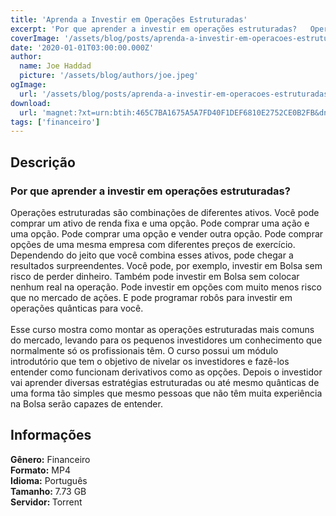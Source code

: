 ```yaml
---
title: 'Aprenda a Investir em Operações Estruturadas'
excerpt: 'Por que aprender a investir em operações estruturadas?   Operações estruturadas são combinações de diferentes ativos. Você pode comprar um ativo de renda fixa e uma opção. Pode comprar uma ação e uma opção. Pode comprar uma opção e vender outra opção. Pode comprar opções de uma mes'
coverImage: '/assets/blog/posts/aprenda-a-investir-em-operacoes-estruturadas.jpg'
date: '2020-01-01T03:00:00.000Z'
author:
  name: Joe Haddad
  picture: '/assets/blog/authors/joe.jpeg'
ogImage:
  url: '/assets/blog/posts/aprenda-a-investir-em-operacoes-estruturadas.jpg'
download:
  url: 'magnet:?xt=urn:btih:465C7BA1675A5A7FD40F1DEF6810E2752CE0B2FB&dn=Su%20Choung%20Wei%20-%20Aprenda%20a%20Investir%20em%20Operacoes%20Estruturadas&tr=udp%3a%2f%2ftracker.openbittorrent.com%3a1337%2fannounce&tr=udp%3a%2f%2ftracker.opentrackr.org%3a1337%2fannounce'
tags: ['financeiro']
---
```

<h2>Descrição</h2>
<p></p><h3> Por que aprender a investir em operações estruturadas? </h3><p>Operações estruturadas são combinações de diferentes ativos. Você pode comprar um ativo de renda fixa e uma opção. Pode comprar uma ação e uma opção. Pode comprar uma opção e vender outra opção. Pode comprar opções de uma mesma empresa com diferentes preços de exercício. Dependendo do jeito que você combina esses ativos, pode chegar a resultados surpreendentes. Você pode, por exemplo, investir em Bolsa sem risco de perder dinheiro. Também pode investir em Bolsa sem colocar nenhum real na operação. Pode investir em opções com muito menos risco que no mercado de ações. E pode programar robôs para investir em operações quânticas para você.<br/><br/>Esse curso mostra como montar as operações estruturadas mais comuns do mercado, levando para os pequenos investidores um conhecimento que normalmente só os profissionais têm. O curso possui um módulo introdutório que tem o objetivo de nivelar os investidores e fazê-los entender como funcionam derivativos como as opções. Depois o investidor vai aprender diversas estratégias estruturadas ou até mesmo quânticas de uma forma tão simples que mesmo pessoas que não têm muita experiência na Bolsa serão capazes de entender.</p><h2>Informações</h2><p><strong>Gênero:</strong> Financeiro<br/><strong>Formato:</strong> MP4<br/><strong>Idioma:</strong> Português<br/><strong>Tamanho: </strong>7.73 GB<br/><strong>Servidor: </strong>Torrent </p>